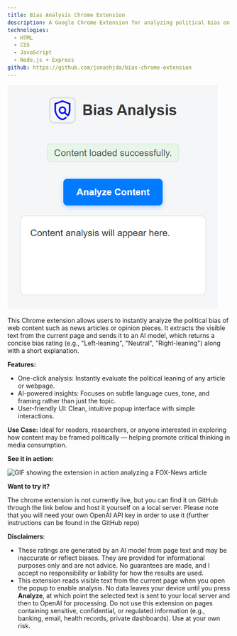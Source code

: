 ```yaml
---
title: Bias Analysis Chrome Extension
description: A Google Chrome Extension for analyzing political bias on websites
technologies:
  - HTML
  - CSS
  - JavaScript
  - Node.js + Express
github: https://github.com/jonashjda/bias-chrome-extension
---
```


![Image showing the UI of the extension](project_assets/bias-analysis-extension/bias-extension-image.png "Bias Analysis Chrome Extension")


This Chrome extension allows users to instantly analyze the political bias of web content such as news articles or opinion pieces. It extracts the visible text from the current page and sends it to an AI model, which returns a concise bias rating (e.g., "Left-leaning", "Neutral", "Right-leaning") along with a short explanation.

**Features:**
- One-click analysis: Instantly evaluate the political leaning of any article or webpage.
- AI-powered insights: Focuses on subtle language cues, tone, and framing rather than just the topic.
- User-friendly UI: Clean, intuitive popup interface with simple interactions.

**Use Case:** Ideal for readers, researchers, or anyone interested in exploring how content may be framed politically — helping promote critical thinking in media consumption.

**See it in action:**

![GIF showing the extension in action analyzing a FOX-News article](project_assets/bias-analysis-extension/bias-extension-gif.gif "Bias Analysis Chrome Extension analyzing a FOX-News article")

**Want to try it?**

The chrome extension is not currently live, but you can find it on GitHub through the link below and host it yourself on a local server. Please note that you will need your own OpenAI API key in order to use it (further instructions can be found in the GitHub repo)

**Disclaimers**:
- These ratings are generated by an AI model from page text and may be inaccurate or reflect biases. They are provided for informational purposes only and are not advice. No guarantees are made, and I accept no responsibility or liability for how the results are used.
- This extension reads visible text from the current page when you open the popup to enable analysis. No data leaves your device until you press **Analyze**, at which point the selected text is sent to your local server and then to OpenAI for processing. Do not use this extension on pages containing sensitive, confidential, or regulated information (e.g., banking, email, health records, private dashboards). Use at your own risk.